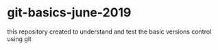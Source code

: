 # git-basics-june-2019
this repository created to understand and test the basic versions control using git
